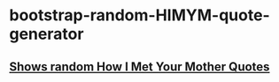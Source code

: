 # bootstrap-random-HIMYM-quote-generator
## [Shows random How I Met Your Mother Quotes](https://github.com/Timolansberry/bootstrap-random-HIMYM-quote-generator.git)
